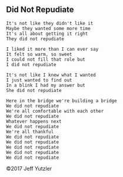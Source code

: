 ## Did Not Repudiate

    It's not like they didn't like it
    Maybe they wanted some more time
    It's all about getting it right
    They did not repudiate
 
    I liked it more than I can ever say
    It felt so warm, so sweet
    I could not fill that role but
    I did not repudiate
 
    It's not like I knew what I wanted
    I just wanted to find out
    In a blink I had my answer but
    She did not repudiate
 
    Here in the bridge we're building a bridge
    We did not repudiate
    We're all comfortable with each other
    We did not repudiate
    Whatever happens next
    We did not repudiate
    We're all thankful
    We did not repudiate
    We did not repudiate
    We did not repudiate
    We did not repudiate
    We did not repudiate

©2017 Jeff Yutzler  